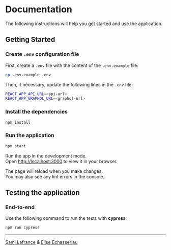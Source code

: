 # Documentation

The following instructions will help you get started and use the application.

## Getting Started

### Create `.env` configuration file

First, create a `.env` file with the content of the `.env.example` file:

```bash
cp .env.example .env
```

Then, if necessary, update the following lines in the `.env` file:

```bash
REACT_APP_API_URL=<api-url>
REACT_APP_GRAPHQL_URL=<graphql-url>
```

### Install the dependencies

```bash
npm install
```

### Run the application

```bash
npm start
```

Run the app in the development mode.\
Open [http://localhost:3000](http://localhost:3000) to view it in your browser.

The page will reload when you make changes.\
You may also see any lint errors in the console.

## Testing the application

### End-to-end

Use the following command to run the tests with **cypress**:

```bash
npm run cypress
```

---

[Sami Lafrance](https://www.samilafrance.com/) & [Elise Echasseriau](https://www.eliseechasseriau.com/)

